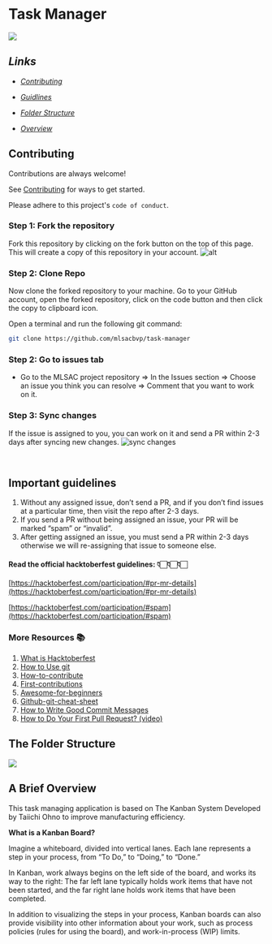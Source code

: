 
# Task Manager

![](https://i.imgur.com/M4GJJ2w.png)

## _Links_

- [_Contributing_](#contributing)

- [_Guidlines_](#important-guidelines)

- [_Folder Structure_](#the-folder-structure)

- [_Overview_](#a-brief-overview)

## **Contributing**

Contributions are always welcome!

See <a href='#contributing'>Contributing</a> for ways to get started.

Please adhere to this project's `code of conduct`.

### **Step 1:** Fork the repository

Fork this repository by clicking on the fork button on the top of this page. This will create a copy of this repository in your account.
![alt](https://camo.githubusercontent.com/fcf9a4ed664cc63de2fcb14d1135072ba6d4c74a8e9bdb224ad6ab1e72600c3b/68747470733a2f2f6669727374636f6e747269627574696f6e732e6769746875622e696f2f6173736574732f526561646d652f666f726b2e706e67)

### **Step 2:** Clone Repo

Now clone the forked repository to your machine. Go to your GitHub account, open the forked repository, click on the code button and then click the copy to clipboard icon.

Open a terminal and run the following git command:

```bash
git clone https://github.com/mlsacbvp/task-manager
```

### **Step 2:** Go to issues tab

- Go to the MLSAC project repository => In the Issues section => Choose an issue you think you can resolve => Comment that you want to work on it.

### **Step 3:** Sync changes

If the issue is assigned to you, you can work on it and send a PR within 2-3 days after syncing new changes.
![sync changes](https://i.postimg.cc/DZYZV0f4/Screenshot-2022-10-08-174306.jpg)

</br>

## Important guidelines

1. Without any assigned issue, don’t send a PR, and if you don’t find issues at a particular time, then visit the repo after 2-3 days.
2. If you send a PR without being assigned an issue, your PR will be marked “spam” or “invalid”.
3. After getting assigned an issue, you must send a PR within 2-3 days otherwise we will re-assigning that issue to someone else.

#### **Read the official hacktoberfest guidelines:** 👇🏻👇🏻👇🏻

[https://hacktoberfest.com/participation/#pr-mr-details](https://hacktoberfest.com/participation/#pr-mr-details)

[https://hacktoberfest.com/participation/#spam](https://hacktoberfest.com/participation/#spam)

### More Resources 📚

1. [What is Hacktoberfest](https://choudhary-vaibhav.medium.com/what-is-hacktoberfest-and-why-should-you-take-part-in-it-e02b01155869)
2. [How to Use git](https://www.digitalocean.com/community/cheatsheets/how-to-use-git-a-reference-guide)
3. [How-to-contribute](https://opensource.guide/how-to-contribute/)
4. [First-contributions](https://github.com/firstcontributions/first-contributions)
5. [Awesome-for-beginners](https://github.com/mungell/awesome-for-beginners)
6. [Github-git-cheat-sheet](https://training.github.com/downloads/github-git-cheat-sheet.pdf)
7. [How to Write Good Commit Messages](https://dev.to/chrissiemhrk/git-commit-message-5e21)
8. [How to Do Your First Pull Request? (video)](https://youtu.be/nkuYH40cjo4)

## The Folder Structure

![](https://i.imgur.com/d5WFJ63.jpeg)

## A Brief Overview

This task managing application is based on The Kanban System Developed by Taiichi Ohno to improve manufacturing efficiency. 

**What is a Kanban Board?**

Imagine a whiteboard, divided into vertical lanes. Each lane represents a step in your process, from “To Do,” to “Doing,” to “Done.”

In Kanban, work always begins on the left side of the board, and works its way to the right: The far left lane typically holds work items that have not been started, and the far right lane holds work items that have been completed.

In addition to visualizing the steps in your process, Kanban boards can also provide visibility into other information about your work, such as process policies (rules for using the board), and work-in-process (WIP) limits. 
